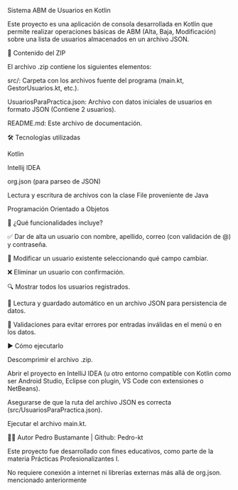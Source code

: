 Sistema ABM de Usuarios en Kotlin

Este proyecto es una aplicación de consola desarrollada en Kotlin que permite realizar operaciones básicas de ABM (Alta, Baja, Modificación) sobre una lista de usuarios almacenados en un archivo JSON.

📁 Contenido del ZIP

El archivo .zip contiene los siguientes elementos:

  src/: Carpeta con los archivos fuente del programa (main.kt, GestorUsuarios.kt, etc.).

  UsuariosParaPractica.json: Archivo con datos iniciales de usuarios en formato JSON (Contiene 2 usuarios).

  README.md: Este archivo de documentación.

🛠️ Tecnologías utilizadas

  Kotlin
    
  Intellij IDEA

  org.json (para parseo de JSON)

  Lectura y escritura de archivos con la clase File proveniente de Java
    
  Programación Orientado a Objetos

🚀 ¿Qué funcionalidades incluye?

  ✅ Dar de alta un usuario con nombre, apellido, correo (con validación de @) y contraseña.

  📝 Modificar un usuario existente seleccionando qué campo cambiar.

  ❌ Eliminar un usuario con confirmación.

  🔍 Mostrar todos los usuarios registrados.

  💾 Lectura y guardado automático en un archivo JSON para persistencia de datos.

  🧾 Validaciones para evitar errores por entradas inválidas en el menú o en los datos.

▶️ Cómo ejecutarlo

  Descomprimir el archivo .zip.

  Abrir el proyecto en IntelliJ IDEA (u otro entorno compatible con Kotlin como ser Android Studio, Eclipse con plugin, VS Code con extensiones o NetBeans).

  Asegurarse de que la ruta del archivo JSON es correcta (src/UsuariosParaPractica.json).

  Ejecutar el archivo main.kt.

🧑‍💻 Autor
Pedro Bustamante | Github: Pedro-kt

Este proyecto fue desarrollado con fines educativos, como parte de la materia Prácticas Profesionalizantes I.

No requiere conexión a internet ni librerías externas más allá de org.json. mencionado anteriormente
